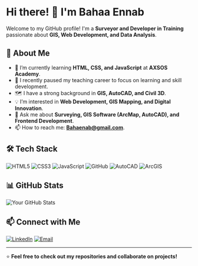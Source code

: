 # Hi there! 👋 I'm Bahaa Ennab

Welcome to my GitHub profile! I'm a **Surveyor and Developer in Training** passionate about **GIS, Web Development, and Data Analysis**.  

## 🚀 About Me
- 🌱 I’m currently learning **HTML, CSS, and JavaScript** at **AXSOS Academy**.
- 🎯 I recently paused my teaching career to focus on learning and skill development.
- 🗺️ I have a strong background in **GIS, AutoCAD, and Civil 3D**.
- 💡 I’m interested in **Web Development, GIS Mapping, and Digital Innovation**.
- 💬 Ask me about **Surveying, GIS Software (ArcMap, AutoCAD), and Frontend Development**.
- 📫 How to reach me: **[Bahaenab@gmail.com](mailto:Bahaenab@gmail.com)**.

## 🛠️ Tech Stack
![HTML5](https://img.shields.io/badge/HTML5-E34F26?style=for-the-badge&logo=html5&logoColor=white)
![CSS3](https://img.shields.io/badge/CSS3-1572B6?style=for-the-badge&logo=css3&logoColor=white)
![JavaScript](https://img.shields.io/badge/JavaScript-F7DF1E?style=for-the-badge&logo=javascript&logoColor=black)
![GitHub](https://img.shields.io/badge/GitHub-181717?style=for-the-badge&logo=github&logoColor=white)
![AutoCAD](https://img.shields.io/badge/AutoCAD-EE3124?style=for-the-badge&logo=autodesk&logoColor=white)
![ArcGIS](https://img.shields.io/badge/ArcGIS-0079C1?style=for-the-badge&logo=esri&logoColor=white)

## 📊 GitHub Stats
![Your GitHub Stats](https://github-readme-stats.vercel.app/api?username=your-username&show_icons=true&theme=tokyonight)

## 📫 Connect with Me
[![LinkedIn](https://img.shields.io/badge/LinkedIn-0A66C2?style=for-the-badge&logo=linkedin&logoColor=white)]([https://linkedin.com/in/your-profile](https://www.linkedin.com/in/baha-enab-747641281/))
[![Email](https://img.shields.io/badge/Email-D14836?style=for-the-badge&logo=gmail&logoColor=white)](mailto:Bahaenab@gmail.com)

---

⭐️ **Feel free to check out my repositories and collaborate on projects!**
